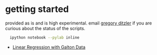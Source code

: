 # getting started

provided as is and is high experimental. email [gregory ditzler](http://gregoryditzler.com/contact) if you are curious about the status of the scripts. 
```bash 
  ipython notebook --pylab inline 
```

* [Linear Regression with Galton Data](http://nbviewer.ipython.org/github/gditzler/pandas-datasc-ggplot/blob/master/notebooks/LinearRegressionGalton.ipynb)
